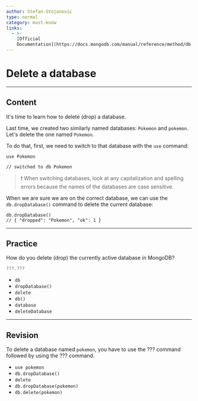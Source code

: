 ```yaml
---
author: Stefan-Stojanovic
type: normal
category: must-know
links:
  - >-
    [Official
    Documentation](https://docs.mongodb.com/manual/reference/method/db.dropDatabase/){documentation}
---
```


# Delete a database


---

## Content

It's time to learn how to delete (drop) a database.

Last time, we created two similarly named databases: `Pokemon` and `pokemon`. Let's delete the one named `Pokemon`. 

To do that, first, we need to switch to that database with the `use` command:

```plain-text
use Pokemon

// switched to db Pokemon
```

> ❗ When switching databases, look at any capitalization and spelling errors because the names of the databases are case sensitive.

When we are sure we are on the correct database, we can use the `db.dropDatabase()` command to delete the current database:

```plain-text
db.dropDatabase()
// { "dropped": "Pokemon", "ok": 1 }
```


---

## Practice

How do you delete (drop) the currently active database in MongoDB?

```javascript
???.???
```

- `db`
- `dropDatabase()`
- `delete`
- `db()`
- `database`
- `deleteDatabase`


---

## Revision

To delete a database named `pokemon`, you have to use the ??? command followed by using the ??? command.

- `use pokemon`
- `db.dropDatabase()`
- `delete`
- `db.dropDatabase(pokemon)`
- `db.delete(pokemon)`
 
